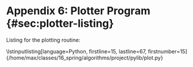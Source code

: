 # Appendix 6: Plotter Program {#sec:plotter-listing}

Listing for the plotting routine:

\lstinputlisting[language=Python, firstline=15, lastline=67, firstnumber=15]{/home/max/classes/16_spring/algorithms/project/pylib/plot.py}



